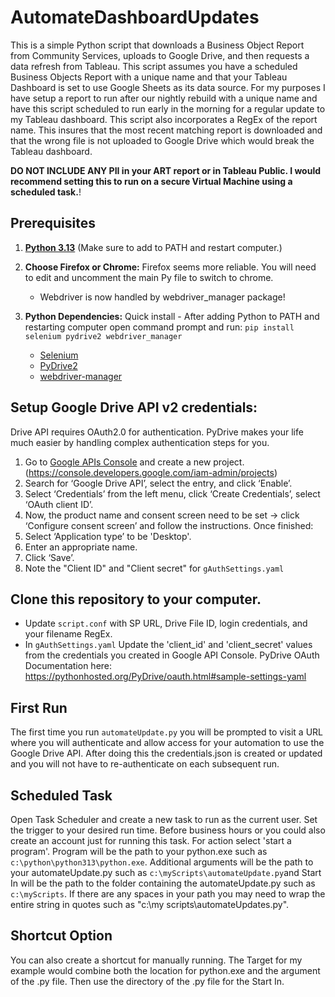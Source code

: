 # AutomateDashboardUpdates

This is a simple Python script that downloads a Business Object Report from Community Services, uploads to Google Drive, and then requests a data refresh from Tableau. This script assumes you have a scheduled Business Objects Report with a unique name and that your Tableau Dashboard is set to use Google Sheets as its data source. For my purposes I have setup a report to run after our nightly rebuild with a unique name and have this script scheduled to run early in the morning for a regular update to my Tableau dashboard. This script also incorporates a RegEx of the report name. This insures that the most recent matching report is downloaded and that the wrong file is not uploaded to Google Drive which would break the Tableau dashboard.

**DO NOT INCLUDE ANY PII in your ART report or in Tableau Public. I would recommend setting this to run on a secure Virtual Machine using a scheduled task.**!

## Prerequisites

1. **[Python 3.13](https://www.python.org/downloads/)**
   (Make sure to add to PATH and restart computer.)

2. **Choose Firefox or Chrome:** Firefox seems more reliable. You will need to edit and uncomment the main Py file to switch to chrome.
   - Webdriver is now handled by webdriver_manager package!
3. **Python Dependencies:** Quick install - After adding Python to PATH and restarting computer open command prompt and run: `pip install selenium pydrive2 webdriver_manager`
   - [Selenium](https://github.com/baijum/selenium-python)
   - [PyDrive2](https://github.com/iterative/PyDrive2)
   - [webdriver-manager](https://pypi.org/project/webdriver-manager/)

## Setup Google Drive API v2 credentials:

Drive API requires OAuth2.0 for authentication. PyDrive makes your life much easier by handling complex authentication steps for you.

1. Go to [Google APIs Console](https://console.developers.google.com/iam-admin/projects) and create a new project. (https://console.developers.google.com/iam-admin/projects)
2. Search for ‘Google Drive API’, select the entry, and click ‘Enable’.
3. Select ‘Credentials’ from the left menu, click ‘Create Credentials’, select ‘OAuth client ID’.
4. Now, the product name and consent screen need to be set -> click ‘Configure consent screen’ and follow the instructions. Once finished:
5. Select ‘Application type’ to be 'Desktop'.
6. Enter an appropriate name.
7. Click ‘Save’.
8. Note the "Client ID" and "Client secret" for `gAuthSettings.yaml`

## Clone this repository to your computer.

- Update `script.conf` with SP URL, Drive File ID, login credentials, and your filename RegEx.
- In `gAuthSettings.yaml` Update the 'client_id' and 'client_secret' values from the credentials you created in Google API Console. PyDrive OAuth Documentation here: https://pythonhosted.org/PyDrive/oauth.html#sample-settings-yaml

## First Run

The first time you run `automateUpdate.py` you will be prompted to visit a URL where you will authenticate and allow access for your automation to use the Google Drive API. After doing this the credentials.json is created or updated and you will not have to re-authenticate on each subsequent run.

## Scheduled Task

Open Task Scheduler and create a new task to run as the current user. Set the trigger to your desired run time. Before business hours or you could also create an account just for running this task. For action select 'start a program'. Program will be the path to your python.exe such as `c:\python\python313\python.exe`. Additional arguments will be the path to your automateUpdate.py such as `c:\myScripts\automateUpdate.py`and Start In will be the path to the folder containing the automateUpdate.py such as `c:\myScripts`. If there are any spaces in your path you may need to wrap the entire string in quotes such as "c:\my scripts\automateUpdates.py".

## Shortcut Option

You can also create a shortcut for manually running. The Target for my example would combine both the location for python.exe and the argument of the .py file. Then use the directory of the .py file for the Start In.
